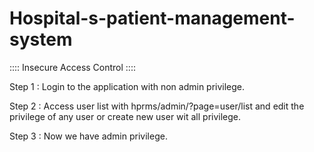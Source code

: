 # Hospital-s-patient-management-system

:::: Insecure Access Control ::::

Step 1 : Login to the application with non admin privilege.

Step 2 : Access user list with hprms/admin/?page=user/list and edit the privilege of any user or create new user wit all privilege.

Step 3 : Now we have admin privilege.
